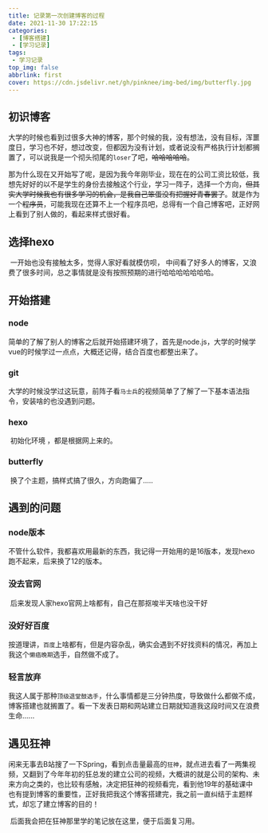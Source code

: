 ```yaml
---
title: 记录第一次创建博客的过程
date: 2021-11-30 17:22:15
categories:
 - [博客搭建]
 - [学习记录]
tags:
 - 学习记录
top_img: false
abbrlink: first
cover: https://cdn.jsdelivr.net/gh/pinknee/img-bed/img/butterfly.jpg
---
```


## 初识博客

​		大学的时候也看到过很多大神的博客，那个时候的我，没有想法，没有目标，浑噩度日，学习也不好，想过改变，但都因为没有计划，或者说没有严格执行计划都搁置了，可以说我是一个彻头彻尾的`loser`了吧，~~哈哈哈哈哈~~。

​		那为什么现在又开始写了呢，是因为我今年刚毕业，现在在的公司工资比较低，我想先好好的以不是学生的身份去接触这个行业，学习一阵子，选择一个方向，~~但其实大学时候我也有很多学习的机会，是我自己笨蛋没有把握好青春罢了~~。就是作为一个~~程序员~~，可能我现在还算不上一个程序员吧，总得有一个自己博客吧，正好网上看到了别人做的，看起来样式很好看。

## 选择hexo

​		一开始也没有接触太多，觉得人家好看就模仿呗， 中间看了好多人的博客，又浪费了很多时间，总之事情就是没有按照预期的进行哈哈哈哈哈哈哈。

## 开始搭建

### node

​		简单的了解了别人的博客之后就开始搭建环境了，首先是node.js，大学的时候学vue的时候学过一点点，大概还记得，结合百度也都整出来了。

### git

​		大学的时候没学过这玩意，前阵子看`马士兵`的视频简单了了解了一下基本语法指令，安装啥的也没遇到问题。

### hexo

​		初始化环境 ，都是根据网上来的。

### butterfly

​		换了个主题，搞样式搞了很久，方向跑偏了.....

## 遇到的问题

### node版本

​		不管什么软件，我都喜欢用最新的东西，我记得一开始用的是16版本，发现hexo跑不起来，后来换了12的版本。

### 没去官网

​		后来发现人家hexo官网上啥都有，自己在那抠唆半天啥也没干好

### 没好好百度

​		按道理讲，`百度`上啥都有，但是内容杂乱，确实会遇到不好找资料的情况，再加上我这个`懒癌晚期`选手，自然做不成了。

### 轻言放弃

​		我这人属于那种`顶级退堂鼓选手`，什么事情都是三分钟热度，导致做什么都做不成，博客搭建也就搁置了。看一下发表日期和网站建立日期就知道我这段时间又在浪费生命......

## 遇见狂神

​		闲来无事去B站搜了一下Spring，看到点击量最高的`狂神`，就点进去看了一两集视频，又翻到了今年年初的狂总发的建立公司的视频，大概讲的就是公司的架构、未来方向之类的，也比较有感触，决定把狂神的视频看完，看到他19年的基础课中也有提到博客的重要性，正好我把我这个博客搭建完，我之前一直纠结于主题样式，却忘了建立博客的目的！

​		后面我会把在狂神那里学的笔记放在这里，便于后面复习用。



